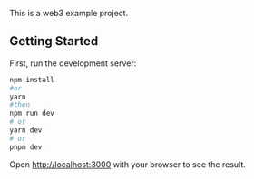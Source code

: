 This is a web3 example project.

## Getting Started

First, run the development server:

```bash
npm install
#or
yarn
#then
npm run dev
# or
yarn dev
# or
pnpm dev
```

Open [http://localhost:3000](http://localhost:3000) with your browser to see the result.

